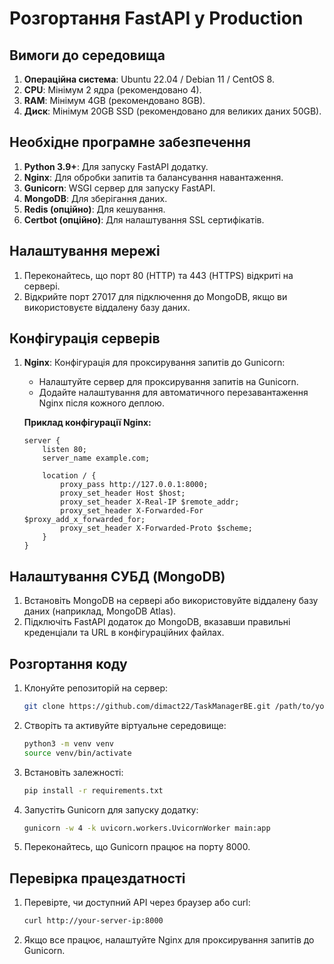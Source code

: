 # Розгортання FastAPI у Production

## Вимоги до середовища

1. **Операційна система**: Ubuntu 22.04 / Debian 11 / CentOS 8.
2. **CPU**: Мінімум 2 ядра (рекомендовано 4).
3. **RAM**: Мінімум 4GB (рекомендовано 8GB).
4. **Диск**: Мінімум 20GB SSD (рекомендовано для великих даних 50GB).

## Необхідне програмне забезпечення

1. **Python 3.9+**: Для запуску FastAPI додатку.
2. **Nginx**: Для обробки запитів та балансування навантаження.
3. **Gunicorn**: WSGI сервер для запуску FastAPI.
4. **MongoDB**: Для зберігання даних.
5. **Redis (опційно)**: Для кешування.
6. **Certbot (опційно)**: Для налаштування SSL сертифікатів.

## Налаштування мережі

1. Переконайтесь, що порт 80 (HTTP) та 443 (HTTPS) відкриті на сервері.
2. Відкрийте порт 27017 для підключення до MongoDB, якщо ви використовуєте віддалену базу даних.

## Конфігурація серверів

1. **Nginx**: Конфігурація для проксирування запитів до Gunicorn:
    - Налаштуйте сервер для проксирування запитів на Gunicorn.
    - Додайте налаштування для автоматичного перезавантаження Nginx після кожного деплою.

    **Приклад конфігурації Nginx:**
    ```nginx
    server {
        listen 80;
        server_name example.com;
        
        location / {
            proxy_pass http://127.0.0.1:8000;
            proxy_set_header Host $host;
            proxy_set_header X-Real-IP $remote_addr;
            proxy_set_header X-Forwarded-For $proxy_add_x_forwarded_for;
            proxy_set_header X-Forwarded-Proto $scheme;
        }
    }
    ```

## Налаштування СУБД (MongoDB)

1. Встановіть MongoDB на сервері або використовуйте віддалену базу даних (наприклад, MongoDB Atlas).
2. Підключіть FastAPI додаток до MongoDB, вказавши правильні креденціали та URL в конфігураційних файлах.

## Розгортання коду

1. Клонуйте репозиторій на сервер:
    ```bash
    git clone https://github.com/dimact22/TaskManagerBE.git /path/to/your/project
    ```

2. Створіть та активуйте віртуальне середовище:
    ```bash
    python3 -m venv venv
    source venv/bin/activate
    ```

3. Встановіть залежності:
    ```bash
    pip install -r requirements.txt
    ```

4. Запустіть Gunicorn для запуску додатку:
    ```bash
    gunicorn -w 4 -k uvicorn.workers.UvicornWorker main:app
    ```

5. Переконайтесь, що Gunicorn працює на порту 8000.

## Перевірка працездатності

1. Перевірте, чи доступний API через браузер або curl:
    ```bash
    curl http://your-server-ip:8000
    ```

2. Якщо все працює, налаштуйте Nginx для проксирування запитів до Gunicorn.